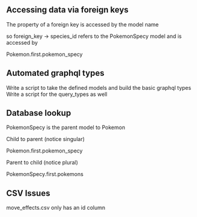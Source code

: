 ## Accessing data via foreign keys

The property of a foreign key is accessed by the model name

so foreign_key -> species_id refers to the PokemonSpecy model and is accessed by

Pokemon.first.pokemon_specy

## Automated graphql types

Write a script to take the defined models and build the basic graphql types
Write a script for the query_types as well

## Database lookup

PokemonSpecy is the parent model to Pokemon

Child to parent (notice singular)

  Pokemon.first.pokemon_specy

Parent to child (notice plural)

  PokemonSpecy.first.pokemons

## CSV Issues

move_effects.csv only has an id column
